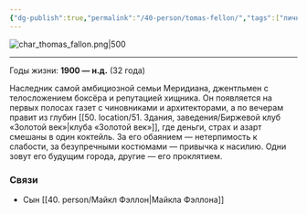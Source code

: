 ```yaml
---
{"dg-publish":true,"permalink":"/40-person/tomas-fellon/","tags":["личность"]}
---
```


![char_thomas_fallon.png|500](/img/user/90.%20files/char_thomas_fallon.png)
***
Годы жизни: **1900 — н.д.** (32 года)

Наследник самой амбициозной семьи Меридиана, джентльмен с телосложением боксёра и репутацией хищника. Он появляется на первых полосах газет с чиновниками и архитекторами, а по вечерам правит из глубин [[50. location/51. Здания, заведения/Биржевой клуб «Золотой век»\|клуба «Золотой век»]], где деньги, страх и азарт смешаны в один коктейль. За его обаянием — нетерпимость к слабости, за безупречными костюмами — привычка к насилию. Одни зовут его будущим города, другие — его проклятием.
### Связи
- Сын [[40. person/Майкл Фэллон\|Майкла Фэллона]]